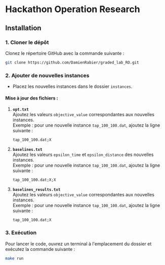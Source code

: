 # Hackathon Operation Research

## Installation

### 1. Cloner le dépôt
Clonez le répertoire GitHub avec la commande suivante :
```bash
git clone https://github.com/DamienRabier/graded_lab_RO.git
```

### 2. Ajouter de nouvelles instances
- Placez les nouvelles instances dans le dossier `instances`.

#### Mise à jour des fichiers :
1. **`opt.txt`**  
   Ajoutez les valeurs `objective_value` correspondantes aux nouvelles instances.  
   Exemple : pour une nouvelle instance `tap_100_100.dat`, ajoutez la ligne suivante :  
   ```
   tap_100_100.dat;X
   ```

2. **`baselines.txt`**  
   Ajoutez les valeurs `epsilon_time` et `epsilon_distance` des nouvelles instances.  
   Exemple : pour une nouvelle instance `tap_100_100.dat`, ajoutez la ligne suivante :  
   ```
   tap_100_100.dat;X;X
   ```

3. **`baselines_results.txt`**  
   Ajoutez les valeurs `objective_value` correspondantes aux nouvelles instances.  
   Exemple : pour une nouvelle instance `tap_100_100.dat`, ajoutez la ligne suivante :  
   ```
   tap_100_100.dat;X
   ```

### 3. Exécution
Pour lancer le code, ouvrez un terminal à l'emplacement du dossier et exécutez la commande suivante :
```bash
make run
```